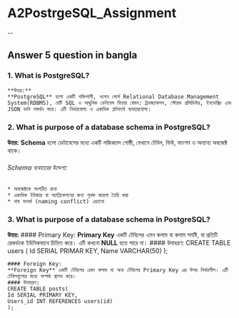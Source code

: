 
# A2PostrgeSQL_Assignment

--

## Answer 5 question in bangla

### 1. What is PostgreSQL?
    **উত্তর:**
    **PostgreSQL** হলো একটি শক্তিশালী, ওপেন সোর্স Relational Database Management System(RDBMS), যেটি SQL ও আধুনিক ডেটাবেস ফিচার যেমন: ট্রানজ্যাকশন, স্টোরড প্রসিডিউর, ইনডেক্সিং এবং JSON ডাটা সমর্থন করে। এটি নির্ভরযোগ্য ও একাধিক প্লাটফর্মে ব্যবহারযোগ্য।


### 2. What is purpose of a database schema in PostgreSQL?
   **উত্তর:**
   **Schema** হলো ডেটাবেসের মধ্যে একটি লজিক্যাল গোষ্ঠী, যেখানে টেবিল, ভিউ, ফাংশন ও অন্যান্য অবজেক্ট থাকে।
   ###### Schema ব্যবহারের উদ্দেশ্য:
    * অবজেক্টকে সংগঠিত রাখা
    * একাধিক ইউজার বা অ্যাপ্লিকেশনের জন্য পৃথক জায়গা তৈরি করা
    * নাম সংঘর্ষ (naming conflict) এড়ানো
  

### 3. What is purpose of a database schema in PostgreSQL?
   **উত্তর:**
    #### Primary Key:
    **Primary Key** একটি টেবিলের এমন কলাম বা কলাম সমষ্টি, যা প্রতিটি রেকর্ডকে ইউনিকভাবে চিহ্নিত করে। এটি কখনো **NULL** হতে পারে না। 
    #### উদাহরণ: 
    CREATE TABLE users (
    Id SERIAL PRIMAR KEY,
    Name VARCHAR(50)
    ); 

    #### Foreign Key:
    **Foreign Key** একটি টেবিলের এমন কলাম যা অন্য টেবিলের Primary Key এর উপর নির্ভরশীল। এটি টেবিলগুলোর মধ্যে সম্পর্ক স্থাপন করে। 
    #### উদাহরণ: 
    CREATE TABLE posts(
    Id SERIAL PRIMARY KEY,
    Users_id INT REFERENCES users(id)
    );


